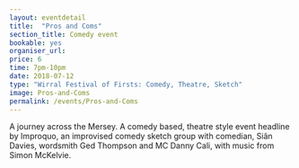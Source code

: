 ```yaml
---
layout: eventdetail
title:  "Pros and Coms"
section_title: Comedy event
bookable: yes
organiser_url:
price: 6
time: 7pm-10pm
date: 2018-07-12
type: "Wirral Festival of Firsts: Comedy, Theatre, Sketch"
image: Pros-and-Coms
permalink: /events/Pros-and-Coms
---
```


A journey across the Mersey. A comedy based, theatre style event headline by Improquo, an improvised comedy sketch group with comedian, Siân Davies, wordsmith Ged Thompson and MC Danny Cali, with music from Simon McKelvie. 
